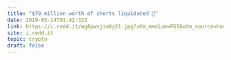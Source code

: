 ```yaml
---
title: "$79 million worth of shorts liquidated 🥺"
date: 2019-05-14T01:42:32Z
link: https://i.redd.it/wg8pwvjim0y21.jpg?utm_medium=RSS&utm_source=hune
site: i.redd.it
topic: crypto
draft: false
---
```

